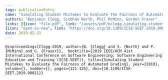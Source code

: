```yaml
---
tags: publicationEntry
name: "Simulating Student Mistakes to Evaluate the Fairness of Automated Grading"
authors: "Benjamin Clegg, Siobhán North, Phil McMinn, Gordon Fraser"
links: [{icon: "file-pdf", link: "/assets/pdf/bclegg-simulating-student-mistakes-icse-2019-preprint.pdf", title: "Preprint"}, 
{icon: "open-in-new", link: "https://doi.org/10.1109/ICSE-SEET.2019.00021", title: "DOI"}]
date: 2019-05-31
---
```

`
@inproceedings{Clegg-2019, author={B. {Clegg} and S. {North} and P. {McMinn} and G. {Fraser}},  booktitle={2019 IEEE/ACM 41st International Conference on Software Engineering: Software Engineering Education and Training (ICSE-SEET)}, title={Simulating Student Mistakes to Evaluate the Fairness of Automated Grading}, year={2019}, volume={}, number={}, pages={121-125}, doi={10.1109/ICSE-SEET.2019.00021}}
`